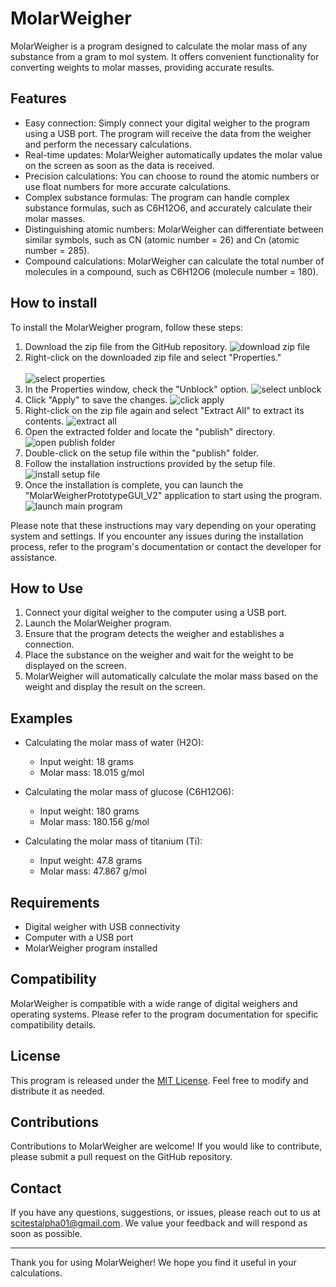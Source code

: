 # MolarWeigher

MolarWeigher is a program designed to calculate the molar mass of any substance from a gram to mol system. It offers convenient functionality for converting weights to molar masses, providing accurate results.

## Features

- Easy connection: Simply connect your digital weigher to the program using a USB port. The program will receive the data from the weigher and perform the necessary calculations.
- Real-time updates: MolarWeigher automatically updates the molar value on the screen as soon as the data is received.
- Precision calculations: You can choose to round the atomic numbers or use float numbers for more accurate calculations.
- Complex substance formulas: The program can handle complex substance formulas, such as C6H12O6, and accurately calculate their molar masses.
- Distinguishing atomic numbers: MolarWeigher can differentiate between similar symbols, such as CN (atomic number = 26) and Cn (atomic number = 285).
- Compound calculations: MolarWeigher can calculate the total number of molecules in a compound, such as C6H12O6 (molecule number = 180).

## How to install

To install the MolarWeigher program, follow these steps:

1. Download the zip file from the GitHub repository. ![download zip file](https://user-images.githubusercontent.com/62939509/240211036-6bfc82a8-bd19-44c8-885c-d0dcd670949d.png)
3. Right-click on the downloaded zip file and select "Properties." <br><br>![select properties](https://user-images.githubusercontent.com/62939509/240209417-14fd5c18-88a3-462d-9919-2174065cb1a7.png)
4. In the Properties window, check the "Unblock" option.  ![select unblock](https://user-images.githubusercontent.com/62939509/240209606-3d5d50a9-e007-46de-adac-1212a6f02a0a.png)
5. Click "Apply" to save the changes.  ![click apply](https://user-images.githubusercontent.com/62939509/240209712-fa20be12-2d5a-4d90-8cb7-b673daf8d247.png)
6. Right-click on the zip file again and select "Extract All" to extract its contents.  ![extract all](https://github.com/CaptainPMP/MolarWeigherPrototypeGUI_V2/assets/62939509/2bb312dc-ce42-445a-bc16-c9c492bc61b3)
7. Open the extracted folder and locate the "publish" directory.  ![open publish folder](https://user-images.githubusercontent.com/62939509/240209884-f75bc1fb-4859-4936-9bdd-00b3b3d4421e.png)
8. Double-click on the setup file within the "publish" folder.
9. Follow the installation instructions provided by the setup file.  ![install setup file](https://user-images.githubusercontent.com/62939509/240210020-b98618b9-54b0-40bd-8c1f-668ae7347ce0.png)
10. Once the installation is complete, you can launch the "MolarWeigherPrototypeGUI_V2" application to start using the program.  ![launch main program](https://user-images.githubusercontent.com/62939509/240210117-d6cf7cd7-5680-4b56-9461-824c50a559f3.png)

Please note that these instructions may vary depending on your operating system and settings. If you encounter any issues during the installation process, refer to the program's documentation or contact the developer for assistance.

## How to Use

1. Connect your digital weigher to the computer using a USB port.
2. Launch the MolarWeigher program.
3. Ensure that the program detects the weigher and establishes a connection.
4. Place the substance on the weigher and wait for the weight to be displayed on the screen.
5. MolarWeigher will automatically calculate the molar mass based on the weight and display the result on the screen.

## Examples

- Calculating the molar mass of water (H2O):
  - Input weight: 18 grams
  - Molar mass: 18.015 g/mol

- Calculating the molar mass of glucose (C6H12O6):
  - Input weight: 180 grams
  - Molar mass: 180.156 g/mol

- Calculating the molar mass of titanium (Ti):
  - Input weight: 47.8 grams
  - Molar mass: 47.867 g/mol

## Requirements

- Digital weigher with USB connectivity
- Computer with a USB port
- MolarWeigher program installed

## Compatibility

MolarWeigher is compatible with a wide range of digital weighers and operating systems. Please refer to the program documentation for specific compatibility details.

## License

This program is released under the [MIT License](LICENSE). Feel free to modify and distribute it as needed.

## Contributions

Contributions to MolarWeigher are welcome! If you would like to contribute, please submit a pull request on the GitHub repository.

## Contact

If you have any questions, suggestions, or issues, please reach out to us at scitestalpha01@gmail.com. We value your feedback and will respond as soon as possible.

---

Thank you for using MolarWeigher! We hope you find it useful in your calculations.
